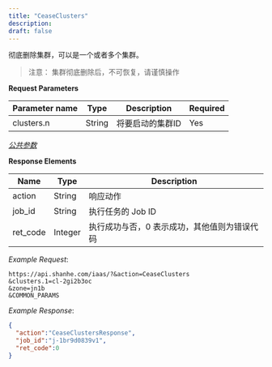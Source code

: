 ```yaml
---
title: "CeaseClusters"
description: 
draft: false
---
```




彻底删除集群，可以是一个或者多个集群。

> 注意： 集群彻底删除后，不可恢复，请谨慎操作

**Request Parameters**

| Parameter name | Type | Description | Required |
| --- | --- | --- | --- |
| clusters.n | String | 将要启动的集群ID | Yes |

[_公共参数_](../../../../parameters/)

**Response Elements**

| Name | Type | Description |
| --- | --- | --- |
| action | String | 响应动作 |
| job_id | String | 执行任务的 Job ID |
| ret_code | Integer | 执行成功与否，0 表示成功，其他值则为错误代码 |

_Example Request_:

```
https://api.shanhe.com/iaas/?&action=CeaseClusters
&clusters.1=cl-2gi2b3oc
&zone=jn1b
&COMMON_PARAMS
```

_Example Response_:

```json
{
  "action":"CeaseClustersResponse",
  "job_id":"j-1br9d0839v1",
  "ret_code":0
}

```


